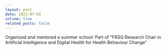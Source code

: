```yaml
---
layout: post
date: 2023-07-03
inline: true
related_posts: false
---
```


Organized and mentored a summer school: Part of "FRSQ Research Chair in Artificial Intelligence and Digital Health for Health Behaviour Change"
